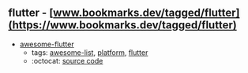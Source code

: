 flutter - [www.bookmarks.dev/tagged/flutter](https://www.bookmarks.dev/tagged/flutter)
---
* [awesome-flutter](https://github.com/Solido/awesome-flutter#readme)
    * tags: [awesome-list](../tagged/awesome-list.md), [platform](../tagged/platform.md), [flutter](../tagged/flutter.md)
    * :octocat: [source code](https://github.com/Solido/awesome-flutter#readme)
